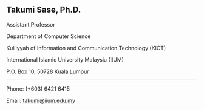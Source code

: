 
## Takumi Sase, Ph.D.
Assistant Professor

Department of Computer Science

Kulliyyah of Information and Communication Technology (KICT)

International Islamic University Malaysia (IIUM)

P.O. Box 10, 50728 Kuala Lumpur

***

Phone: (+603) 6421 6415

Email: takumi@iium.edu.my
